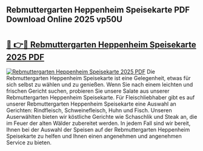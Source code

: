 ## Rebmuttergarten Heppenheim Speisekarte PDF Download Online 2025 vp50U

# <h2><a href="http://gcbvtc.nevu.top/?p=Rebmuttergarten+Heppenheim+Speisekarte">🔗 👉🔴 Rebmuttergarten Heppenheim Speisekarte 2025 PDF</a></h2>

[![Rebmuttergarten Heppenheim Speisekarte 2025 PDF](https://i.imgur.com/dBaPXMq.png)](http://gcbvtc.nevu.top/?p=Rebmuttergarten+Heppenheim+Speisekarte)
Die Rebmuttergarten Heppenheim Speisekarte ist eine Gelegenheit, etwas für sich selbst zu wählen und zu genießen. Wenn Sie nach einem leichten und frischen Gericht suchen, probieren Sie unsere Salate aus unserer Rebmuttergarten Heppenheim Speisekarte. Für Fleischliebhaber gibt es auf unserer Rebmuttergarten Heppenheim Speisekarte eine Auswahl an Gerichten: Rindfleisch, Schweinefleisch, Huhn und Fisch. Unseren Auserwählten bieten wir köstliche Gerichte wie Schaschlik und Steak an, die im Feuer der alten Wälder zubereitet werden. In jedem Fall sind wir bereit, Ihnen bei der Auswahl der Speisen auf der Rebmuttergarten Heppenheim Speisekarte zu helfen und Ihnen einen angenehmen und angenehmen Service zu bieten.

